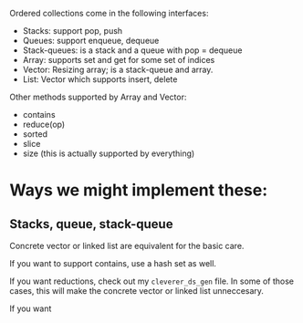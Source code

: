 Ordered collections come in the following interfaces:

- Stacks: support pop, push
- Queues: support enqueue, dequeue
- Stack-queues: is a stack and a queue with pop = dequeue
- Array: supports set and get for some set of indices
- Vector: Resizing array; is a stack-queue and array.
- List: Vector which supports insert, delete

Other methods supported by Array and Vector:

- contains
- reduce(op)
- sorted
- slice
- size (this is actually supported by everything)

# Ways we might implement these:

## Stacks, queue, stack-queue
Concrete vector or linked list are equivalent for the basic care.

If you want to support contains, use a hash set as well.

If you want reductions, check out my `cleverer_ds_gen` file. In some of those cases, this will make the concrete vector or linked list unneccesary.

If you want 
